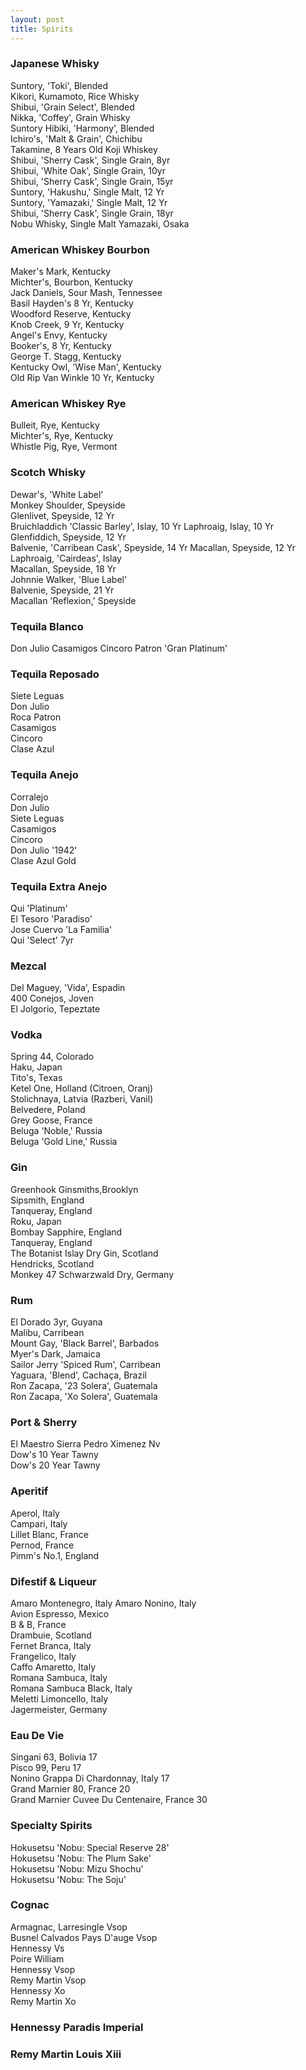 ```yaml
---
layout: post
title: Spirits
---
```



### Japanese Whisky

Suntory, 'Toki', Blended  
Kikori, Kumamoto, Rice Whisky  
Shibui, 'Grain Select', Blended  
Nikka, 'Coffey', Grain Whisky  
Suntory Hibiki, 'Harmony', Blended   
Ichiro's, 'Malt & Grain', Chichibu   
Takamine, 8 Years Old Koji Whiskey   
Shibui, 'Sherry Cask', Single Grain, 8yr   
Shibui, 'White Oak', Single Grain, 10yr   
Shibui, 'Sherry Cask', Single Grain, 15yr   
Suntory, 'Hakushu,' Single Malt, 12 Yr   
Suntory, 'Yamazaki,' Single Malt, 12 Yr   
Shibui, 'Sherry Cask', Single Grain, 18yr  
Nobu Whisky, Single Malt Yamazaki, Osaka  

### American Whiskey Bourbon

Maker's Mark, Kentucky  
Michter's, Bourbon, Kentucky  
Jack Daniels, Sour Mash, Tennessee   
Basil Hayden's 8 Yr, Kentucky  
Woodford Reserve, Kentucky  
Knob Creek, 9 Yr, Kentucky  
Angel's Envy, Kentucky  
Booker's, 8 Yr, Kentucky  
George T. Stagg, Kentucky   
Kentucky Owl, 'Wise Man', Kentucky   
Old Rip Van Winkle 10 Yr, Kentucky  

### American Whiskey Rye
 
Bulleit, Rye, Kentucky   
Michter's, Rye, Kentucky   
Whistle Pig, Rye, Vermont  

### Scotch Whisky

Dewar's, 'White Label'  
Monkey Shoulder, Speyside  
Glenlivet, Speyside, 12 Yr  
Bruichladdich 'Classic Barley', Islay, 10 Yr Laphroaig, Islay, 10 Yr  
Glenfiddich, Speyside, 12 Yr  
Balvenie, 'Carribean Cask', Speyside, 14 Yr Macallan, Speyside, 12 Yr  
Laphroaig, 'Cairdeas', Islay  
Macallan, Speyside, 18 Yr  
Johnnie Walker, 'Blue Label'  
Balvenie, Speyside, 21 Yr  
Macallan 'Reflexion,' Speyside  

### Tequila Blanco

Don Julio 
Casamigos
Cincoro
Patron 'Gran Platinum'

### Tequila Reposado

Siete Leguas   
Don Julio   
Roca Patron   
Casamigos   
Cincoro   
Clase Azul  

### Tequila Anejo

Corralejo   
Don Julio   
Siete Leguas   
Casamigos   
Cincoro  
Don Julio '1942'   
Clase Azul Gold  

### Tequila Extra Anejo

Qui 'Platinum'  
El Tesoro 'Paradiso'   
Jose Cuervo 'La Familia'   
Qui 'Select' 7yr  

### Mezcal 
Del Maguey, 'Vida', Espadin   
400 Conejos, Joven  
El Jolgorio, Tepeztate  

### Vodka
Spring 44, Colorado  
Haku, Japan  
Tito's, Texas  
Ketel One, Holland (Citroen, Oranj)   
Stolichnaya, Latvia (Razberi, Vanil)   
Belvedere, Poland  
Grey Goose, France   
Beluga 'Noble,' Russia   
Beluga 'Gold Line,' Russia  

### Gin
Greenhook Ginsmiths,Brooklyn   
Sipsmith, England  
Tanqueray, England  
Roku, Japan  
Bombay Sapphire, England  
Tanqueray, England  
The Botanist Islay Dry Gin, Scotland   
Hendricks, Scotland  
Monkey 47 Schwarzwald Dry, Germany  

### Rum
El Dorado 3yr, Guyana  
Malibu, Carribean  
Mount Gay, 'Black Barrel', Barbados   
Myer's Dark, Jamaica  
Sailor Jerry 'Spiced Rum', Carribean   
Yaguara, 'Blend', Cachaça, Brazil   
Ron Zacapa, '23 Solera', Guatemala   
Ron Zacapa, 'Xo Solera', Guatemala  

### Port & Sherry
El Maestro Sierra Pedro Ximenez Nv   
Dow's 10 Year Tawny  
Dow's 20 Year Tawny  

### Aperitif
Aperol, Italy  
Campari, Italy  
Lillet Blanc, France   
Pernod, France   
Pimm's No.1, England  

### Difestif & Liqueur
Amaro Montenegro, Italy 
Amaro Nonino, Italy   
Avion Espresso, Mexico   
B & B, France  
Drambuie, Scotland  
Fernet Branca, Italy   
Frangelico, Italy  
Caffo Amaretto, Italy  
Romana Sambuca, Italy   
Romana Sambuca Black, Italy   
Meletti Limoncello, Italy   
Jagermeister, Germany  

### Eau De Vie

Singani 63, Bolivia 17   
Pisco 99, Peru 17   
Nonino Grappa Di Chardonnay, Italy 17   
Grand Marnier 80, France 20   
Grand Marnier Cuvee Du Centenaire, France 30  

### Specialty Spirits

Hokusetsu 'Nobu: Special Reserve 28'   
Hokusetsu 'Nobu: The Plum Sake'   
Hokusetsu 'Nobu: Mizu Shochu'   
Hokusetsu 'Nobu: The Soju'  

### Cognac
Armagnac, Larresingle Vsop   
Busnel Calvados Pays D'auge Vsop   
Hennessy Vs  
Poire William  
Hennessy Vsop  
Remy Martin Vsop  
Hennessy Xo  
Remy Martin Xo  

### Hennessy Paradis Imperial

### Remy Martin Louis Xiii